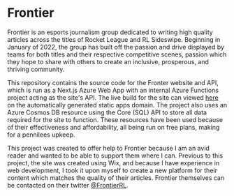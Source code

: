 # Frontier

Frontier is an esports journalism group dedicated to writing high quality articles across the titles of Rocket League and RL Sideswipe. Beginning in January of 2022, the group has built off the passion and drive displayed by teams for both titles and their respective competitive scenes, passion which they hope to share with others to create an inclusive, prosperous, and thriving community.

This repository contains the source code for the Fronter website and API, which is run as a Next.js Azure Web App with an internal Azure Functions project acting as the site's API. The live build for the site can viewed [here](https://orange-grass-0fe38e810.1.azurestaticapps.net/) on the automatically generated static apps domain. The project also uses an Azure Cosmos DB resource using the Core (SQL) API to store all data required for the site to function. These resources have been used because of their effectiveness and affordability, all being run on free plans, making for a pennilees upkeep.

This project was created to offer help to Frontier because I am an avid reader and wanted to be able to support them where I can. Previous to this project, the site was created using Wix, and because I have experience in web development, I took it upon myself to create a new platform for their content which matches the quality of their articles. Frontier themselves can be contacted on their twitter [@FrontierRL](https://twitter.com/FrontierRL).
